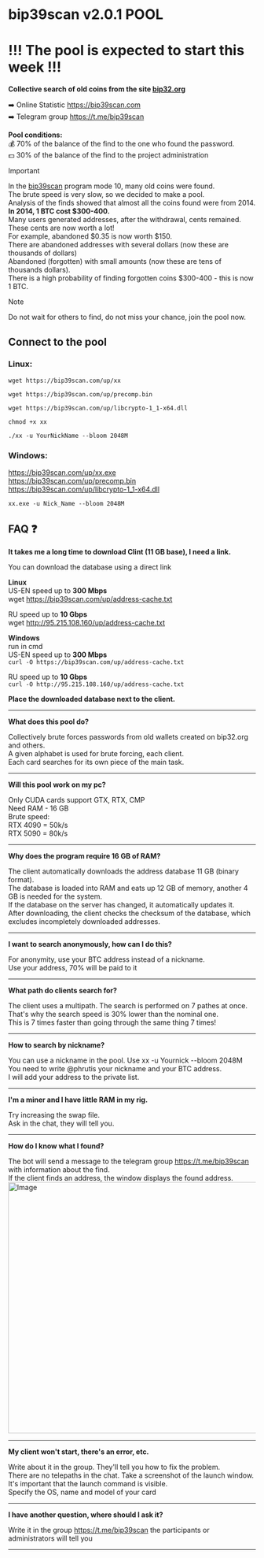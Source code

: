 # bip39scan v2.0.1 POOL
# !!! The pool is expected to start this week !!!
**Collective search of old coins from the site [bip32.org](http://bip32.org)**

➡️ Online Statistic https://bip39scan.com<br>
➡️ Telegram group https://t.me/bip39scan

**Pool conditions:**<br>
💰 70% of the balance of the find to the one who found the password.<br>
💵 30% of the balance of the find to the project administration

> [!IMPORTANT]
> In the [bip39scan](https://github.com/phrutis/bip39scan) program mode 10, many old coins were found.<br>
> The brute speed is very slow, so we decided to make a pool.<br>
> Analysis of the finds showed that almost all the coins found were from 2014.<br>
> **In 2014, 1 BTC cost $300-400.** <br>
> Many users generated addresses, after the withdrawal, cents remained.<br>
> These cents are now worth a lot!<br>
> For example, abandoned $0.35 is now worth $150.<br>
> There are abandoned addresses with several dollars (now these are thousands of dollars)<br>
> Abandoned (forgotten) with small amounts (now these are tens of thousands dollars).<br>
> There is a high probability of finding forgotten coins $300-400 - this is now 1 BTC.<br>

> [!NOTE]
> Do not wait for others to find, do not miss your chance, join the pool now.


## Connect to the pool
### Linux:
```
wget https://bip39scan.com/up/xx
```
```
wget https://bip39scan.com/up/precomp.bin
```
```
wget https://bip39scan.com/up/libcrypto-1_1-x64.dll
```
```
chmod +x xx
```
```
./xx -u YourNickName --bloom 2048M
```

### Windows:
https://bip39scan.com/up/xx.exe<br>
https://bip39scan.com/up/precomp.bin<br>
https://bip39scan.com/up/libcrypto-1_1-x64.dll<br>
```
xx.exe -u Nick_Name --bloom 2048M
```


## FAQ :question:
**It takes me a long time to download Clint (11 GB base), I need a link.**

You can download the database using a direct link

**Linux**<br>
US-EN speed up to **300 Mbps**<br>
wget https://bip39scan.com/up/address-cache.txt

RU speed up to **10 Gbps**<br>
wget http://95.215.108.160/up/address-cache.txt<br>

**Windows**<br>
run in cmd<br>
US-EN speed up to **300 Mbps**<br>
```curl -O https://bip39scan.com/up/address-cache.txt```<br>

RU speed up to **10 Gbps**<br>
```curl -O http://95.215.108.160/up/address-cache.txt```<br>

**Place the downloaded database next to the client.**
<hr>

**What does this pool do?**

Collectively brute forces passwords from old wallets created on bip32.org and others.<br>
A given alphabet is used for brute forcing, each client. <br>
Each card searches for its own piece of the main task.<hr>

**Will this pool work on my pc?**

Only CUDA cards support GTX, RTX, CMP<br>
Need RAM - 16 GB<br>
Brute speed:<br>
RTX 4090 = 50k/s<br>
RTX 5090 = 80k/s<hr>

**Why does the program require 16 GB of RAM?**

The client automatically downloads the address database 11 GB (binary format). <br>
The database is loaded into RAM and eats up 12 GB of memory, another 4 GB is needed for the system.<br>
If the database on the server has changed, it automatically updates it. <br>
After downloading, the client checks the checksum of the database, which excludes incompletely downloaded addresses.<hr>

**I want to search anonymously, how can I do this?**

For anonymity, use your BTC address instead of a nickname.<br>
Use your address, 70% will be paid to it<hr>

**What path do clients search for?**

The client uses a multipath. The search is performed on 7 pathes at once. <br>
That's why the search speed is 30% lower than the nominal one.<br>
This is 7 times faster than going through the same thing 7 times!<hr>

**How to search by nickname?**

You can use a nickname in the pool. Use xx -u Yournick --bloom 2048M<br>
You need to write @phrutis your nickname and your BTC address.<br>
I will add your address to the private list.<hr>

**I'm a miner and I have little RAM in my rig.**

Try increasing the swap file.<br>
Ask in the chat, they will tell you.<hr>

**How do I know what I found?**

The bot will send a message to the telegram group https://t.me/bip39scan with information about the find.<br>
If the client finds an address, the window displays the found address.<br>
<img width="977" height="510" alt="Image" src="https://github.com/user-attachments/assets/29720e79-e401-4d2c-82e1-f134dc52858d" /><hr>

**My client won't start, there's an error, etc.**

Write about it in the group. They'll tell you how to fix the problem.<br>
There are no telepaths in the chat. Take a screenshot of the launch window.<br>
It's important that the launch command is visible.<br>
Specify the OS, name and model of your card<hr>

**I have another question, where should I ask it?**

Write it in the group https://t.me/bip39scan the participants or administrators will tell you<hr>

